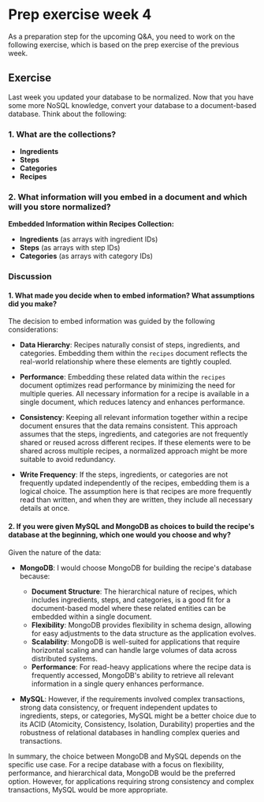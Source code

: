 # Prep exercise week 4

As a preparation step for the upcoming Q&A, you need to work on the following exercise, which is based on the prep
exercise of the previous week.

## Exercise

Last week you updated your database to be normalized. Now that you have some more NoSQL knowledge, convert your database
to a document-based database. Think about the following:

### 1. What are the collections?

- **Ingredients**
- **Steps**
- **Categories**
- **Recipes**

### 2. What information will you embed in a document and which will you store normalized?

**Embedded Information within Recipes Collection:**
- **Ingredients** (as arrays with ingredient IDs)
- **Steps** (as arrays with step IDs)
- **Categories** (as arrays with category IDs)

### Discussion

#### 1. What made you decide when to embed information? What assumptions did you make?

The decision to embed information was guided by the following considerations:

- **Data Hierarchy**: Recipes naturally consist of steps, ingredients, and categories. Embedding them within the `recipes` document reflects the real-world relationship where these elements are tightly coupled.

- **Performance**: Embedding these related data within the `recipes` document optimizes read performance by minimizing the need for multiple queries. All necessary information for a recipe is available in a single document, which reduces latency and enhances performance.

- **Consistency**: Keeping all relevant information together within a recipe document ensures that the data remains consistent. This approach assumes that the steps, ingredients, and categories are not frequently shared or reused across different recipes. If these elements were to be shared across multiple recipes, a normalized approach might be more suitable to avoid redundancy.

- **Write Frequency**: If the steps, ingredients, or categories are not frequently updated independently of the recipes, embedding them is a logical choice. The assumption here is that recipes are more frequently read than written, and when they are written, they include all necessary details at once.

#### 2. If you were given MySQL and MongoDB as choices to build the recipe's database at the beginning, which one would you choose and why?

Given the nature of the data:

- **MongoDB**: I would choose MongoDB for building the recipe's database because:
  - **Document Structure**: The hierarchical nature of recipes, which includes ingredients, steps, and categories, is a good fit for a document-based model where these related entities can be embedded within a single document.
  - **Flexibility**: MongoDB provides flexibility in schema design, allowing for easy adjustments to the data structure as the application evolves.
  - **Scalability**: MongoDB is well-suited for applications that require horizontal scaling and can handle large volumes of data across distributed systems.
  - **Performance**: For read-heavy applications where the recipe data is frequently accessed, MongoDB's ability to retrieve all relevant information in a single query enhances performance.

- **MySQL**: However, if the requirements involved complex transactions, strong data consistency, or frequent independent updates to ingredients, steps, or categories, MySQL might be a better choice due to its ACID (Atomicity, Consistency, Isolation, Durability) properties and the robustness of relational databases in handling complex queries and transactions.

In summary, the choice between MongoDB and MySQL depends on the specific use case. For a recipe database with a focus on flexibility, performance, and hierarchical data, MongoDB would be the preferred option. However, for applications requiring strong consistency and complex transactions, MySQL would be more appropriate.